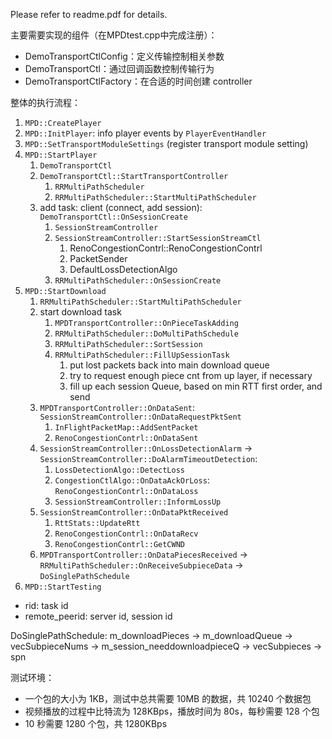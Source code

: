 Please refer to readme.pdf for details. 
 
主要需要实现的组件（在MPDtest.cpp中完成注册）：

- DemoTransportCtlConfig：定义传输控制相关参数
- DemoTransportCtl：通过回调函数控制传输行为
- DemoTransportCtlFactory：在合适的时间创建 controller

整体的执行流程：

1. `MPD::CreatePlayer`
2. `MPD::InitPlayer`: info player events by `PlayerEventHandler`
3. `MPD::SetTransportModuleSettings` (register transport module setting)
4. `MPD::StartPlayer`
    1. `DemoTransportCtl`
    2. `DemoTransportCtl::StartTransportController`
        1. `RRMultiPathScheduler`
        2. `RRMultiPathScheduler::StartMultiPathScheduler`
    3. add task: client (connect, add session): `DemoTransportCtl::OnSessionCreate`
        1. `SessionStreamController`
        2. `SessionStreamController::StartSessionStreamCtl`
            1. RenoCongestionContrl::RenoCongestionContrl
            2. PacketSender
            3. DefaultLossDetectionAlgo
        3. `RRMultiPathScheduler::OnSessionCreate`
5. `MPD::StartDownload`
    1. `RRMultiPathScheduler::StartMultiPathScheduler`
    2. start download task
        1. `MPDTransportController::OnPieceTaskAdding`
        2. `RRMultiPathScheduler::DoMultiPathSchedule`
        1. `RRMultiPathScheduler::SortSession`
        2. `RRMultiPathScheduler::FillUpSessionTask`
            1. put lost packets back into main download queue
            2. try to request enough piece cnt from up layer, if necessary
            3. fill up each session Queue, based on min RTT first order, and send
    3. `MPDTransportController::OnDataSent`: `SessionStreamController::OnDataRequestPktSent`
        1. `InFlightPacketMap::AddSentPacket`
        2. `RenoCongestionContrl::OnDataSent`
    4. `SessionStreamController::OnLossDetectionAlarm` -> `SessionStreamController::DoAlarmTimeoutDetection`:
        1. `LossDetectionAlgo::DetectLoss`
        2. `CongestionCtlAlgo::OnDataAckOrLoss`: `RenoCongestionContrl::OnDataLoss`
        3. `SessionStreamController::InformLossUp`
    5. `SessionStreamController::OnDataPktReceived`
        1. `RttStats::UpdateRtt`
        2. `RenoCongestionContrl::OnDataRecv`
        3. `RenoCongestionContrl::GetCWND`
    6. `MPDTransportController::OnDataPiecesReceived` -> `RRMultiPathScheduler::OnReceiveSubpieceData` -> `DoSinglePathSchedule`
6. `MPD::StartTesting`

- rid: task id
- remote_peerid: server id, session id

DoSinglePathSchedule: m_downloadPieces -> m_downloadQueue -> vecSubpieceNums -> m_session_needdownloadpieceQ -> vecSubpieces -> spn

测试环境：

- 一个包的大小为 1KB，测试中总共需要 10MB 的数据，共 10240 个数据包
- 视频播放的过程中比特流为 128KBps，播放时间为 80s，每秒需要 128 个包
- 10 秒需要 1280 个包，共 1280KBps
